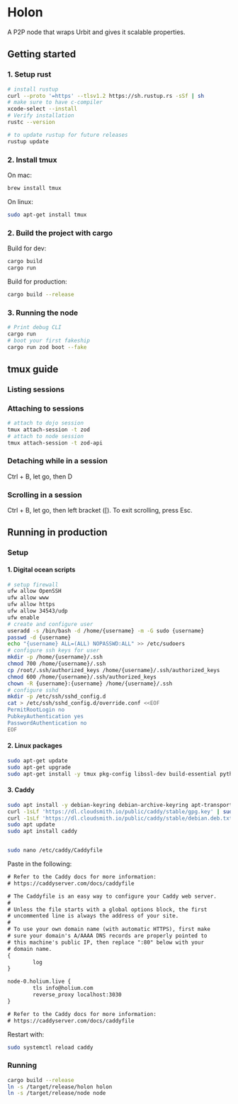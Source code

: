 # Holon

A P2P node that wraps Urbit and gives it scalable properties.

## Getting started

### 1. Setup rust

```zsh
# install rustup
curl --proto '=https' --tlsv1.2 https://sh.rustup.rs -sSf | sh
# make sure to have c-compiler
xcode-select --install
# Verify installation
rustc --version

# to update rustup for future releases
rustup update
```

### 2. Install tmux

On mac:

```zsh
brew install tmux
```

On linux:

```zsh
sudo apt-get install tmux
```

### 2. Build the project with cargo

Build for dev:

```zsh
cargo build
cargo run
```

Build for production:

```zsh
cargo build --release
```

### 3. Running the node

```zsh
# Print debug CLI
cargo run
# boot your first fakeship
cargo run zod boot --fake
```

## tmux guide

### Listing sessions

### Attaching to sessions

```zsh
# attach to dojo session
tmux attach-session -t zod
# attach to node session
tmux attach-session -t zod-api
```

### Detaching while in a session

Ctrl + B, let go, then D

### Scrolling in a session

Ctrl + B, let go, then left bracket ([).
To exit scrolling, press Esc.

## Running in production

### Setup

#### 1. Digital ocean scripts

```zsh
# setup firewall
ufw allow OpenSSH
ufw allow www
ufw allow https
ufw allow 34543/udp
ufw enable
# create and configure user
useradd -s /bin/bash -d /home/{username} -m -G sudo {username}
passwd -d {username}
echo "{username} ALL=(ALL) NOPASSWD:ALL" >> /etc/sudoers
# configure ssh keys for user
mkdir -p /home/{username}/.ssh
chmod 700 /home/{username}/.ssh
cp /root/.ssh/authorized_keys /home/{username}/.ssh/authorized_keys
chmod 600 /home/{username}/.ssh/authorized_keys
chown -R {username}:{username} /home/{username}/.ssh
# configure sshd
mkdir -p /etc/ssh/sshd_config.d
cat > /etc/ssh/sshd_config.d/override.conf <<EOF
PermitRootLogin no
PubkeyAuthentication yes
PasswordAuthentication no
EOF
```

#### 2. Linux packages

```zsh
sudo apt-get update
sudo apt-get upgrade
sudo apt-get install -y tmux pkg-config libssl-dev build-essential python3-pip
```

#### 3. Caddy

```zsh
sudo apt install -y debian-keyring debian-archive-keyring apt-transport-https
curl -1sLf 'https://dl.cloudsmith.io/public/caddy/stable/gpg.key' | sudo gpg --dearmor -o /usr/share/keyrings/caddy-stable-archive-keyring.gpg
curl -1sLf 'https://dl.cloudsmith.io/public/caddy/stable/debian.deb.txt' | sudo tee /etc/apt/sources.list.d/caddy-stable.list
sudo apt update
sudo apt install caddy


sudo nano /etc/caddy/Caddyfile
```

Paste in the following:

```txt
# Refer to the Caddy docs for more information:
# https://caddyserver.com/docs/caddyfile

# The Caddyfile is an easy way to configure your Caddy web server.
#
# Unless the file starts with a global options block, the first
# uncommented line is always the address of your site.
#
# To use your own domain name (with automatic HTTPS), first make
# sure your domain's A/AAAA DNS records are properly pointed to
# this machine's public IP, then replace ":80" below with your
# domain name.
{
        log
}

node-0.holium.live {
        tls info@holium.com
        reverse_proxy localhost:3030
}

# Refer to the Caddy docs for more information:
# https://caddyserver.com/docs/caddyfile
```

Restart with:

```zsh
sudo systemctl reload caddy
```

### Running

```zsh
cargo build --release
ln -s /target/release/holon holon
ln -s /target/release/node node
```
